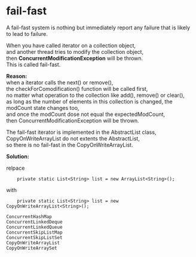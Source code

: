 # fail-fast

A fail-fast system is nothing but immediately report any failure that is likely to lead to failure. <br>

When you have called iterator on a collection object, <br>
and another thread tries to modify the collection object, <br>
then **ConcurrentModificationException** will be thrown. <br>
This is called fail-fast.<br>

**Reason:**<br>
when a iterator calls the next() or remove(), <br>
the checkForComodification() function will be called first,<br>
no matter what operation to the collection like add(), remove() or clear(), <br>
as long as the number of elements in this collection is changed, the modCount state changes too, <br>
and once the modCount dose not equal the expectedModCount,<br>
then ConcurrentModificationException will be thrown.

The fail-fast iterator is implemented in the AbstractList class, <br>
CopyOnWriteArrayList do not extents the AbstractList, <br>
so there is no fail-fast in the CopyOnWriteArrayList.<br>

**Solution:**

relpace

```
    private static List<String> list = new ArrayList<String>();
```

with

```
    private static List<String> list = new CopyOnWriteArrayList<String>();
```

```
ConcurrentHashMap 
ConcurrentLinkedDeque 
ConcurrentLinkedQueue 
ConcurrentSkipListMap 
ConcurrentSkipListSet 
CopyOnWriteArrayList 
CopyOnWriteArraySet 

```